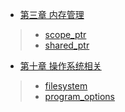 - [第三章 内存管理](chapter3.md)
> - [scope_ptr](chapter3_1.md)
> - [shared_ptr](chapter3_2.md)
- [第十章 操作系统相关](chapter10.md)
> - [filesystem](chapter10_3.md)
> - [program_options](chapter10_4.md)